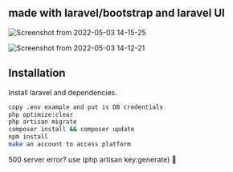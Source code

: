 ## made with laravel/bootstrap and laravel UI

![Screenshot from 2022-05-03 14-15-25](https://user-images.githubusercontent.com/54841728/166451178-b2555baa-bc27-4c6f-b644-b96f1882ab85.png)

![Screenshot from 2022-05-03 14-12-21](https://user-images.githubusercontent.com/54841728/166451240-c6f15b91-871f-448a-8ad8-247204dc9dfc.png)



## Installation


Install laravel and dependencies.

```sh
copy .env example and put is DB credentials
php optimize:clear
php artisan migrate 
composer install && composer update
npm install
make an account to access platform
```

500 server error? use (php artisan key:generate) :partying_face:


